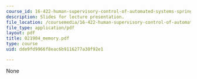 ```yaml
---
course_id: 16-422-human-supervisory-control-of-automated-systems-spring-2004
description: Slides for lecture presentation.
file_location: /coursemedia/16-422-human-supervisory-control-of-automated-systems-spring-2004/dde9fd9966f8eac6b9116277a30f92e1_021904_memory.pdf
file_type: application/pdf
layout: pdf
title: 021904_memory.pdf
type: course
uid: dde9fd9966f8eac6b9116277a30f92e1

---
```

None